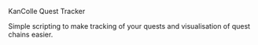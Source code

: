 KanColle Quest Tracker

Simple scripting to make tracking of your quests and visualisation of quest chains easier.